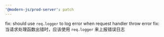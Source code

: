 ```yaml
---
'@modern-js/prod-server': patch
---
```


fix: should use `req.logger` to log error when request handler throw error
fix: 当请求处理函数出错时，应该使用 `req.logger` 来上报错误日志

